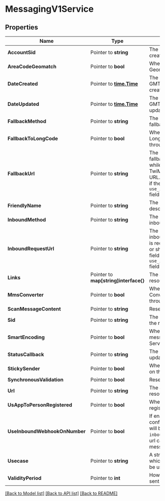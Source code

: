 # MessagingV1Service

## Properties

Name | Type | Description | Notes
------------ | ------------- | ------------- | -------------
**AccountSid** | Pointer to **string** | The SID of the Account that created the resource |
**AreaCodeGeomatch** | Pointer to **bool** | Whether to enable Area Code Geomatch on the Service Instance |
**DateCreated** | Pointer to [**time.Time**](time.Time.md) | The ISO 8601 date and time in GMT when the resource was created |
**DateUpdated** | Pointer to [**time.Time**](time.Time.md) | The ISO 8601 date and time in GMT when the resource was last updated |
**FallbackMethod** | Pointer to **string** | The HTTP method we use to call fallback_url |
**FallbackToLongCode** | Pointer to **bool** | Whether to enable Fallback to Long Code for messages sent through the Service instance |
**FallbackUrl** | Pointer to **string** | The URL that we call using fallback_method if an error occurs while retrieving or executing the TwiML from the Inbound Request URL. This field will be overridden if the `use_inbound_webhook_on_number` field is enabled. |
**FriendlyName** | Pointer to **string** | The string that you assigned to describe the resource |
**InboundMethod** | Pointer to **string** | The HTTP method we use to call inbound_request_url |
**InboundRequestUrl** | Pointer to **string** | The URL we call using inbound_method when a message is received by any phone number or short code in the Service. This field will be overridden if the `use_inbound_webhook_on_number` field is enabled. |
**Links** | Pointer to **map[string]interface{}** | The absolute URLs of related resources |
**MmsConverter** | Pointer to **bool** | Whether to enable the MMS Converter for messages sent through the Service instance |
**ScanMessageContent** | Pointer to **string** | Reserved |
**Sid** | Pointer to **string** | The unique string that identifies the resource |
**SmartEncoding** | Pointer to **bool** | Whether to enable Encoding for messages sent through the Service instance |
**StatusCallback** | Pointer to **string** | The URL we call to pass status updates about message delivery |
**StickySender** | Pointer to **bool** | Whether to enable Sticky Sender on the Service instance |
**SynchronousValidation** | Pointer to **bool** | Reserved |
**Url** | Pointer to **string** | The absolute URL of the Service resource |
**UsAppToPersonRegistered** | Pointer to **bool** | Whether US A2P campaign is registered for this Service. |
**UseInboundWebhookOnNumber** | Pointer to **bool** | If enabled, the webhook url configured on the phone number will be used and will override the `inbound_request_url`/`fallback_url` url called when an inbound message is received. |
**Usecase** | Pointer to **string** | A string describing the scenario in which the Messaging Service will be used |
**ValidityPeriod** | Pointer to **int** | How long, in seconds, messages sent from the Service are valid |

[[Back to Model list]](../README.md#documentation-for-models) [[Back to API list]](../README.md#documentation-for-api-endpoints) [[Back to README]](../README.md)


